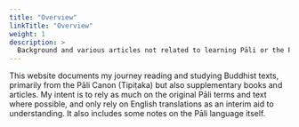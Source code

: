 ```yaml
---
title: "Overview"
linkTitle: "Overview"
weight: 1
description: >
  Background and various articles not related to learning Pāli or the Pāli canon.
---
```


This website documents my journey reading and studying Buddhist texts, primarily from the Pāli Canon (Tipiṭaka) but also supplementary books and articles. My intent is to rely as much on the original Pāli terms and text where possible, and only rely on English translations as an interim aid to understanding. It also includes some notes on the Pāli language itself.
